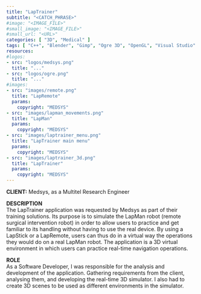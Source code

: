 ```yaml
---
title: "LapTrainer"
subtitle: "<CATCH_PHRASE>"
#image: "<IMAGE_FILE>"
#small_image: "<IMAGE_FILE>"
#small_url: "<URL>"
categories: [ "3D", "Medical" ]
tags: [ "C++", "Blender", "Gimp", "Ogre 3D", "OpenGL", "Visual Studio" ]
resources:
#logos:
- src: "logos/medsys.png"
  title: "..."
- src: "logos/ogre.png"
  title: "..."
#images:
- src: "images/remote.png"
  title: "LapRemote"
  params:
    copyright: "MEDSYS"
- src: "images/lapman_movements.png"
  title: "LapMan"
  params:
    copyright: "MEDSYS"
- src: "images/laptrainer_menu.png"
  title: "LapTrainer main menu"
  params:
    copyright: "MEDSYS"
- src: "images/laptrainer_3d.png"
  title: "LapTrainer"
  params:
    copyright: "MEDSYS"
---
```


<b>CLIENT:</b> Medsys, as a Multitel Research Engineer<br>

<b>DESCRIPTION</b><br>
The LapTrainer application was requested by Medsys as part of their training solutions.
Its purpose is to simulate the LapMan robot (remote surgical intervention robot) in order to allow users to practice and get familiar to its handling without having to use the real device. By using a LapStick or a LapRemote, users can thus do in a virtual way the operations they would do on a real LapMan robot.
The application is a 3D virtual environment in which users can practice real-time navigation operations.

<b>ROLE</b><br>
As a Software Developer, I was responsible for the analysis and development of the application.
Gathering requirements from the client, analysing them, and developing the real-time 3D simulator.
I also had to create 3D scenes to be used as different environments in the simulator.
